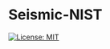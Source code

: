 # Seismic-NIST
[![License: MIT](https://img.shields.io/badge/License-MIT-yellow.svg)](https://opensource.org/licenses/MIT)

